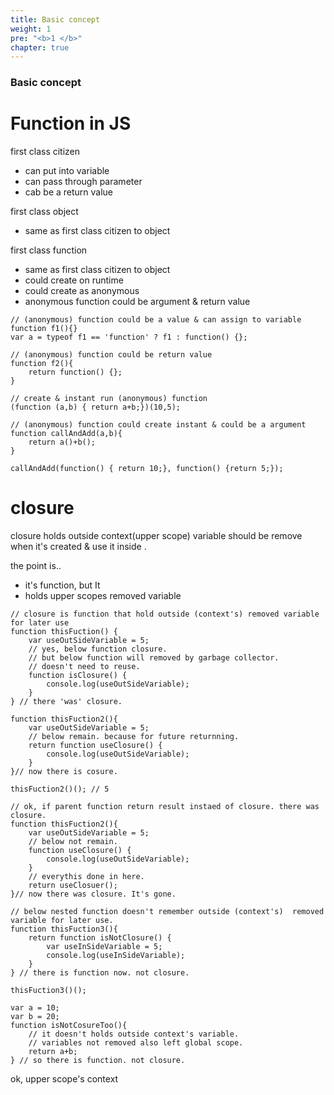 ```yaml
---
title: Basic concept
weight: 1
pre: "<b>1 </b>"
chapter: true
---
```


### Basic concept

# Function in JS

first class citizen
 - can put into variable
 - can pass through parameter
 - cab be a return value
 
first class object
 - same as first class citizen to object
 
first class function
 - same as first class citizen to object 
 - could create on runtime
 - could create as anonymous
 - anonymous function could be argument & return value
 
```
// (anonymous) function could be a value & can assign to variable
function f1(){}
var a = typeof f1 == 'function' ? f1 : function() {};

// (anonymous) function could be return value
function f2(){
    return function() {};
}

// create & instant run (anonymous) function
(function (a,b) { return a+b;})(10,5);

// (anonymous) function could create instant & could be a argument 
function callAndAdd(a,b){
    return a()+b();
}

callAndAdd(function() { return 10;}, function() {return 5;});
```

# closure

closure holds outside context(upper scope) variable should be remove when it's created & use it inside .

the point is..
- it's function, but It
- holds upper scopes removed variable

```
// closure is function that hold outside (context's) removed variable for later use
function thisFuction() {
    var useOutSideVariable = 5;
    // yes, below function closure.
    // but below function will removed by garbage collector.
    // doesn't need to reuse.
    function isClosure() {
        console.log(useOutSideVariable);
    }
} // there 'was' closure.

function thisFuction2(){
    var useOutSideVariable = 5;
    // below remain. because for future returnning.
    return function useClosure() {
        console.log(useOutSideVariable);
    }
}// now there is cosure.

thisFuction2()(); // 5

// ok, if parent function return result instaed of closure. there was closure.
function thisFuction2(){
    var useOutSideVariable = 5;
    // below not remain. 
    function useClosure() {
        console.log(useOutSideVariable);
    }
    // everythis done in here.
    return useClosuer();
}// now there was closure. It's gone.

// below nested function doesn't remember outside (context's)  removed  variable for later use.
function thisFuction3(){
    return function isNotClosure() {
        var useInSideVariable = 5;
        console.log(useInSideVariable);
    }
} // there is function now. not closure.

thisFuction3()();

var a = 10;
var b = 20;
function isNotCosureToo(){
    // it doesn't holds outside context's variable.
    // variables not removed also left global scope.
    return a+b;
} // so there is function. not closure.

```

ok, upper scope's context 
```
```
